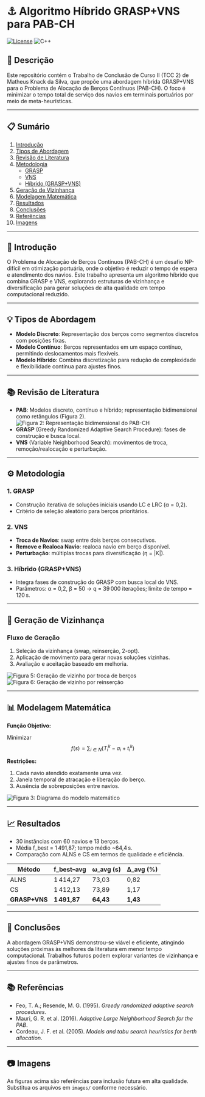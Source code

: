 # :anchor: Algoritmo Híbrido GRASP+VNS para PAB-CH

[![License](https://img.shields.io/badge/License-CC%20BY--NC--SA-blue.svg)](LICENSE)
![C++](https://img.shields.io/badge/Linguagem-C%2B%2B-blue.svg)

## :page_facing_up: Descrição
Este repositório contém o Trabalho de Conclusão de Curso II (TCC 2) de Matheus Knack da Silva, que propõe uma abordagem híbrida GRASP+VNS para o Problema de Alocação de Berços Contínuos (PAB-CH). O foco é minimizar o tempo total de serviço dos navios em terminais portuários por meio de meta-heurísticas.

---

## :clipboard: Sumário
1. [Introdução](#introdução)
2. [Tipos de Abordagem](#tipos-de-abordagem)
3. [Revisão de Literatura](#revisão-de-literatura)
4. [Metodologia](#metodologia)
   - [GRASP](#grasp)
   - [VNS](#vns)
   - [Híbrido (GRASP+VNS)](#híbrido-graspvns)
5. [Geração de Vizinhança](#geração-de-vizinhança)
6. [Modelagem Matemática](#modelagem-matemática)
7. [Resultados](#resultados)
8. [Conclusões](#conclusões)
9. [Referências](#referências)
10. [Imagens](#imagens)

---

## :rocket: Introdução
O Problema de Alocação de Berços Contínuos (PAB-CH) é um desafio NP-difícil em otimização portuária, onde o objetivo é reduzir o tempo de espera e atendimento dos navios. Este trabalho apresenta um algoritmo híbrido que combina GRASP e VNS, explorando estruturas de vizinhança e diversificação para gerar soluções de alta qualidade em tempo computacional reduzido.

---

## :bulb: Tipos de Abordagem
- **Modelo Discreto**: Representação dos berços como segmentos discretos com posições fixas.
- **Modelo Contínuo**: Berços representados em um espaço contínuo, permitindo deslocamentos mais flexíveis.
- **Modelo Híbrido**: Combina discretização para redução de complexidade e flexibilidade contínua para ajustes finos.

---

## :books: Revisão de Literatura
- **PAB**: Modelos discreto, contínuo e híbrido; representação bidimensional como retângulos (Figura 2).  
  ![Figura 2: Representação bidimensional do PAB-CH](images/PAB-CH.png)
- **GRASP** (Greedy Randomized Adaptive Search Procedure): fases de construção e busca local.  
- **VNS** (Variable Neighborhood Search): movimentos de troca, remoção/realocação e perturbação.

---

## :gear: Metodologia

### <span id="grasp">1. GRASP</span>
- Construção iterativa de soluções iniciais usando LC e LRC (α = 0,2).  
- Critério de seleção aleatório para berços prioritários.

### <span id="vns">2. VNS</span>
- **Troca de Navios**: swap entre dois berços consecutivos.  
- **Remove e Realoca Navio**: realoca navio em berço disponível.  
- **Perturbação**: múltiplas trocas para diversificação (η = |K|).

### <span id="híbrido-graspvns">3. Híbrido (GRASP+VNS)</span>
- Integra fases de construção do GRASP com busca local do VNS.
- Parâmetros: α = 0,2, β = 50 → q = 39 000 iterações; limite de tempo = 120 s.

---

## :crown: Geração de Vizinhança
### Fluxo de Geração
1. Seleção da vizinhança (swap, reinserção, 2-opt).  
2. Aplicação de movimento para gerar novas soluções vizinhas.  
3. Avaliação e aceitação baseado em melhoria.

![Figura 5: Geração de vizinho por troca de berços](images/geracao_viz_1.png)
![Figura 6: Geração de vizinho por reinserção](images/geracao_viz_2.png)

---

## :bar_chart: Modelagem Matemática
**Função Objetivo:**

Minimizar 
$$
 f(s) = \sum_{i\in N} \bigl(T^k_i - a_i + t^k_i\bigr)
$$

**Restrições:**
1. Cada navio atendido exatamente uma vez.  
2. Janela temporal de atracação e liberação do berço.  
3. Ausência de sobreposições entre navios.  

![Figura 3: Diagrama do modelo matemático](images/PAB_def.png)

---

## :chart_with_upwards_trend: Resultados
- 30 instâncias com 60 navios e 13 berços.  
- Média f_best = 1 491,87; tempo médio ~64,4 s.  
- Comparação com ALNS e CS em termos de qualidade e eficiência.

| Método        | f_best–avg | ω_avg (s) | Δ_avg (%) |
|---------------|------------|-----------|-----------|
| ALNS          | 1 414,27   | 73,03     | 0,82      |
| CS            | 1 412,13   | 73,89     | 1,17      |
| **GRASP+VNS** | **1 491,87** | **64,43**  | **1,43**  |

---

## :checkered_flag: Conclusões
A abordagem GRASP+VNS demonstrou-se viável e eficiente, atingindo soluções próximas às melhores da literatura em menor tempo computacional. Trabalhos futuros podem explorar variantes de vizinhança e ajustes finos de parâmetros.

---

## :books: Referências
- Feo, T. A.; Resende, M. G. (1995). *Greedy randomized adaptive search procedures*.  
- Mauri, G. R. et al. (2016). *Adaptive Large Neighborhood Search for the PAB*.  
- Cordeau, J. F. et al. (2005). *Models and tabu search heuristics for berth allocation*.  

---

## :camera: Imagens
As figuras acima são referências para inclusão futura em alta qualidade. Substitua os arquivos em `images/` conforme necessário.
